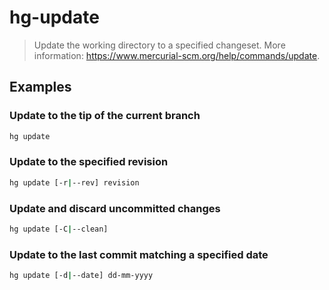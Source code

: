 # hg-update

> Update the working directory to a specified changeset. More information: <https://www.mercurial-scm.org/help/commands/update>.

## Examples

### Update to the tip of the current branch

```bash
hg update
```

### Update to the specified revision

```bash
hg update [-r|--rev] revision
```

### Update and discard uncommitted changes

```bash
hg update [-C|--clean]
```

### Update to the last commit matching a specified date

```bash
hg update [-d|--date] dd-mm-yyyy
```
